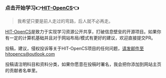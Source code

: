 ### 点击开始学习👉[HIT-OpenCS](https://hitcs.cc/)👈

>我希望只要是前人走过的弯路，后人就不必再走。

[HIT-OpenCS](https://hitcs.cc/)是致力于实现学习资源公开共享，打破信息壁垒的开源项目。如果你有一定的计算机基础并且对于网站布局/模式有更好的建议，欢迎直接提交PR。

投稿，建议，侵权投诉等关于HIT-OpenCS项目的任何问题，请发邮件至hitopencs@outlook.com

投稿请注明科目和资料分类，如果你愿意在投稿时署名，我会把你添加到网站主页的贡献者名单里。

<!--
**HITOpenCS/HITOpenCS** is a ✨ _special_ ✨ repository because its `README.md` (this file) appears on your GitHub profile.

Here are some ideas to get you started:

- 🔭 I’m currently working on ...
- 🌱 I’m currently learning ...
- 👯 I’m looking to collaborate on ...
- 🤔 I’m looking for help with ...
- 💬 Ask me about ...
- 📫 How to reach me: ...
- 😄 Pronouns: ...
- ⚡ Fun fact: ...
-->
